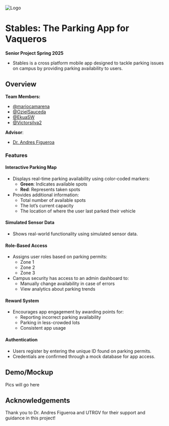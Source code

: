 
![Logo](https://upload.wikimedia.org/wikipedia/commons/thumb/5/56/University_of_Texas_Rio_Grande_Valley_logo.svg/1024px-University_of_Texas_Rio_Grande_Valley_logo.svg.png)


# Stables: The Parking App for Vaqueros


**Senior Project Spring 2025**

* Stables is a cross platform mobile app designed to tackle parking issues on campus by providing parking availability to users. 

## Overview





**Team Members:**
- [@mariocamarena ](https://github.com/mariocamarena)
- [@OzielSauceda ](https://github.com/OzielSauceda)
- [@EkuaSW ](https://github.com/EkuaSW)
- [@Victorsilva2 ](https://github.com/Victorsilva2)

**Advisor**:
- [Dr. Andres Figueroa](https://www.utrgv.edu/csci/faculty/andres-figueroa/index.htm)

### Features

#### Interactive Parking Map
- Displays real-time parking availability using color-coded markers:
  - **Green**: Indicates available spots
  - **Red**: Represents taken spots
- Provides additional information:
  - Total number of available spots
  - The lot’s current capacity
  - The location of where the user last parked their vehicle

#### Simulated Sensor Data
- Shows real-world functionality using simulated sensor data.

#### Role-Based Access
- Assigns user roles based on parking permits:
  - Zone 1
  - Zone 2
  - Zone 3
- Campus security has access to an admin dashboard to:
  - Manually change availability in case of errors
  - View analytics about parking trends

#### Reward System
- Encourages app engagement by awarding points for:
  - Reporting incorrect parking availability
  - Parking in less-crowded lots
  - Consistent app usage

#### Authentication
- Users register by entering the unique ID found on parking permits.
- Credentials are confirmed through a mock database for app access.



## Demo/Mockup

Pics will go here

## Acknowledgements

Thank you to Dr. Andres Figueroa and UTRGV for their support and guidance in this project!


